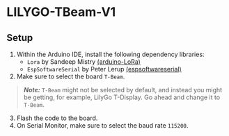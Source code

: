 # LILYGO-TBeam-V1

## Setup

1. Within the Arduino IDE, install the following dependency libraries:
   - `Lora` by Sandeep Mistry [(arduino-LoRa)](https://github.com/sandeepmistry/arduino-LoRa)
   - `EspSoftwareSerial` by Peter Lerup [(espsoftwareserial)](https://github.com/plerup/espsoftwareserial/)
2. Make sure to select the board `T-Beam`.
> **_Note:_** `T-Beam` might not be selected by default, and instead you might be getting, for example, LilyGo T-Display. Go ahead and change it to `T-Beam`.
3. Flash the code to the board.
4. On Serial Monitor, make sure to select the baud rate `115200`.
